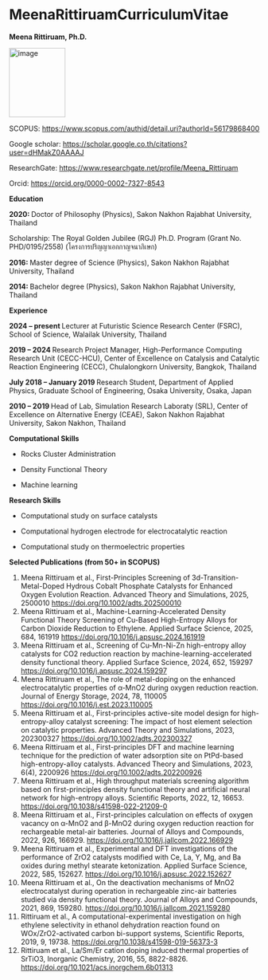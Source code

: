 # MeenaRittiruamCurriculumVitae
<b> Meena Rittiruam, Ph.D. </b>

<img width="113" height="139" alt="image" src="https://github.com/user-attachments/assets/dd485b75-c24f-4f8a-b454-6787cab8a1e9" />


SCOPUS: https://www.scopus.com/authid/detail.uri?authorId=56179868400

Google scholar: https://scholar.google.co.th/citations?user=dHMakZ0AAAAJ  

ResearchGate: https://www.researchgate.net/profile/Meena_Rittiruam 

Orcid: https://orcid.org/0000-0002-7327-8543   


<b> Education </b>

<b> 2020: </b> Doctor of Philosophy (Physics), Sakon Nakhon Rajabhat University, Thailand

Scholarship: The Royal Golden Jubilee (RGJ) Ph.D. Program (Grant No. PHD/0195/2558) (โครงการปริญญาเอกกาญจนาภิเษก)

<b> 2016: </b> Master degree of Science (Physics), Sakon Nakhon Rajabhat University, Thailand

<b> 2014: </b> Bachelor degree (Physics), Sakon Nakhon Rajabhat University, Thailand


<b> Experience </b>

<b> 2024 – present	</b>	Lecturer at Futuristic Science Research Center (FSRC), School of Science, Walailak University, Thailand

<b> 2019 – 2024 </b> Research Project Manager, High-Performance Computing Research Unit (CECC-HCU), Center of Excellence on Catalysis and Catalytic Reaction Engineering (CECC), Chulalongkorn University, Bangkok, Thailand

<b> July 2018 – January 2019 </b> Research Student, Department of Applied Physics, Graduate School of Engineering, Osaka University, Osaka, Japan 

<b> 2010 – 2019 </b> Head of Lab, Simulation Research Laboraty (SRL), Center of Excellence on Alternative Energy (CEAE), Sakon Nakhon Rajabhat University, Sakon Nakhon, Thailand


<b> Computational Skills </b>

- Rocks Cluster Administration

- Density Functional Theory 

- Machine learning 

<b> Research Skills </b>

- Computational study on surface catalysts

- Computational hydrogen electrode for electrocatalytic reaction

- Computational study on thermoelectric properties


<b> Selected Publications (from 50+ in SCOPUS) </b>

1.	Meena Rittiruam et al., First-Principles Screening of 3d-Transition-Metal-Doped Hydrous Cobalt Phosphate Catalysts for Enhanced Oxygen Evolution Reaction. Advanced Theory and Simulations, 2025, 2500010 https://doi.org/10.1002/adts.202500010 
2.	Meena Rittiruam et al., Machine-Learning-Accelerated Density Functional Theory Screening of Cu-Based High-Entropy Alloys for Carbon Dioxide Reduction to Ethylene. Applied Surface Science, 2025, 684, 161919 https://doi.org/10.1016/j.apsusc.2024.161919 
3.	Meena Rittiruam et al., Screening of Cu-Mn-Ni-Zn high-entropy alloy catalysts for CO2 reduction reaction by machine-learning-accelerated density functional theory. Applied Surface Science, 2024, 652, 159297 https://doi.org/10.1016/j.apsusc.2024.159297 
4.	Meena Rittiruam et al., The role of metal-doping on the enhanced electrocatalytic properties of α-MnO2 during oxygen reduction reaction. Journal of Energy Storage, 2024, 78, 110005 https://doi.org/10.1016/j.est.2023.110005 
5.	Meena Rittiruam et al., First-principles active-site model design for high-entropy-alloy catalyst screening: The impact of host element selection on catalytic properties. Advanced Theory and Simulations, 2023, 202300327 https://doi.org/10.1002/adts.202300327 
6.	Meena Rittiruam et al., First-principles DFT and machine learning technique for the prediction of water adsorption site on PtPd-based high-entropy-alloy catalysts. Advanced Theory and Simulations, 2023, 6(4), 2200926 https://doi.org/10.1002/adts.202200926 
7.	Meena Rittiruam et al., High throughput materials screening algorithm based on first-principles density functional theory and artificial neural network for high-entropy alloys. Scientific Reports, 2022, 12, 16653. https://doi.org/10.1038/s41598-022-21209-0 
8.	Meena Rittiruam et al., First-principles calculation on effects of oxygen vacancy on α-MnO2 and β-MnO2 during oxygen reduction reaction for rechargeable metal-air batteries. Journal of Alloys and Compounds, 2022, 926, 166929. https://doi.org/10.1016/j.jallcom.2022.166929 
9.	Meena Rittiruam et al., Experimental and DFT investigations of the performance of ZrO2 catalysts modified with Ce, La, Y, Mg, and Ba oxides during methyl stearate ketonization. Applied Surface Science, 2022, 585, 152627. https://doi.org/10.1016/j.apsusc.2022.152627 
10.	Meena Rittiruam et al., On the deactivation mechanisms of MnO2 electrocatalyst during operation in rechargeable zinc-air batteries studied via density functional theory. Journal of Alloys and Compounds, 2021, 869, 159280. https://doi.org/10.1016/j.jallcom.2021.159280
11.	Rittiruam et al., A computational-experimental investigation on high ethylene selectivity in ethanol dehydration reaction found on WOx/ZrO2-activated carbon bi-support systems, Scientific Reports, 2019, 9, 19738. https://doi.org/10.1038/s41598-019-56373-3
12.	Rittiruam et al., La/Sm/Er cation doping induced thermal properties of SrTiO3, Inorganic Chemistry, 2016, 55, 8822-8826. https://doi.org/10.1021/acs.inorgchem.6b01313





